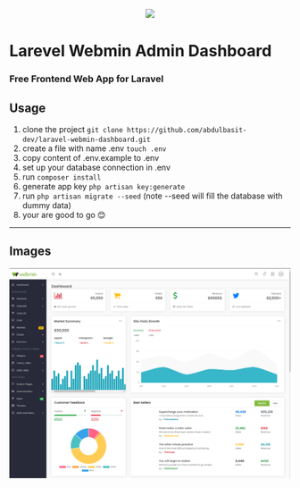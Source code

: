 <p align="center"><a href="https://laravel.com" target="_blank"><img src="https://raw.githubusercontent.com/laravel/art/master/logo-lockup/5%20SVG/2%20CMYK/1%20Full%20Color/laravel-logolockup-cmyk-red.svg" width="400"></a></p>


# Larevel Webmin Admin Dashboard
### Free Frontend Web App for Laravel



## Usage

1. clone the project `git clone https://github.com/abdulbasit-dev/laravel-webmin-dashboard.git`
2. create a file with name .env `touch .env`
3. copy content of .env.example to .env
4. set up your database connection in .env
5. run `composer install`
6. generate app key `php artisan key:generate`
7. run `php artisan migrate --seed` (note --seed will fill the database with dummy data)
8.  your are good to go 😊

---

## Images 

![preview](https://github.com/abdulbasit-dev/laravel-webmin-dashboard/blob/main/public/assets/images/webmin.png "vmware tool")

